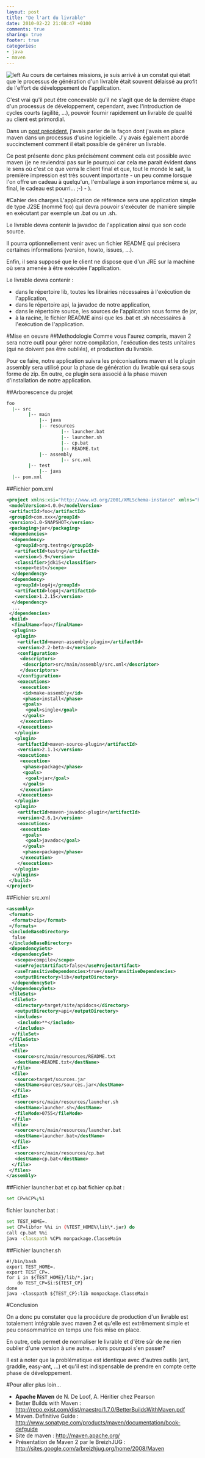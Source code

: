 ```yaml
---
layout: post
title: "De l'art du livrable"
date: 2010-02-22 21:08:47 +0100
comments: true
sharing: true
footer: true
categories: 
- java
- maven
---
```

![left](http://3.bp.blogspot.com/_XLL8sJPQ97g/S4Gsb3IQnEI/AAAAAAAAAIo/mXDdrzwnmL0/s320/zip.png)
Au cours de certaines missions, je suis arrivé à un constat qui était que le processus de génération d'un livrable était souvent délaissé au profit de l'effort de développement de l'application.

C'est vrai qu'il peut être concevable qu'il ne s'agit que de la dernière étape d'un processus de développement, cependant, avec l'introduction de cycles courts (agilité, ...), pouvoir fournir rapidement un livrable de qualité au client est primordial.

Dans un [post précédent](/2010/01/retour-sur-la-mise-en-uvre-d_04.html), j'avais parler de la façon dont j'avais en place maven dans un processus d'usine logicielle. J'y avais également abordé succinctement comment il était possible de générer un livrable.

Ce post présente donc plus précisément comment cela est possible avec maven (je ne reviendrai pas sur le pourquoi car cela me parait évident dans le sens où c'est ce que verra le client final et que, tout le monde le sait, la première impression est très souvent importante - un peu comme lorsque l'on offre un cadeau à quelqu'un, l'emballage à son importance même si, au final, le cadeau est pourri... ;-) - ).

<!-- more --> 
 #Cahier des charges
L'application de référence sera une application simple de type J2SE (nommé foo) qui devra pouvoir s'exécuter de manière simple en exécutant par exemple un .bat ou un .sh.

Le livrable devra contenir la javadoc de l'application ainsi que son code source.

Il pourra optionnellement venir avec un fichier README qui précisera certaines informations (version, howto, issues, ...).

Enfin, il sera supposé que le client ne dispose que d'un JRE sur la machine où sera amenée à être exécutée l'application.

Le livrable devra contenir :

* dans le répertoire lib, toutes les librairies nécessaires à l'exécution de l'application,
* dans le répertoire api, la javadoc de notre application,
* dans le répertoire source, les sources de l'application sous forme de jar,
* à la racine, le fichier README ainsi que les .bat et .sh nécessaires à l'exécution de l'application.

#Mise en oeuvre
##Methodologie
Comme vous l'aurez compris, maven 2 sera notre outil pour gérer notre compilation, l'exécution des tests unitaires (qui ne doivent pas être oubliés), et production du livrable.

Pour ce faire, notre application suivra les préconisations maven et le plugin assembly sera utilisé pour la phase de génération du livrable qui sera sous forme de zip. En outre, ce plugin sera associé à la phase maven d'installation de notre application.

##Arborescence du projet

```bash
foo
  |-- src
        |-- main
            |-- java
            |-- resources
                    |-- launcher.bat
                    |-- launcher.sh
                    |-- cp.bat
                    |-- README.txt
            |-- assembly
                    |-- src.xml
        |-- test 
            |-- java
  |-- pom.xml
```

##Fichier pom.xml
```xml
<project xmlns:xsi="http://www.w3.org/2001/XMLSchema-instance" xmlns="http://maven.apache.org/POM/4.0.0" xsi:schemalocation="http://maven.apache.org/POM/4.0.0 http://maven.apache.org/maven-v4_0_0.xsd">
 <modelVersion>4.0.0</modelVersion>
 <artifactId>foo</artifactId>
 <groupId>com.xxx</groupId>
 <version>1.0-SNAPSHOT</version>
 <packaging>jar</packaging>
 <dependencies>
  <dependency>
   <groupId>org.testng</groupId>
   <artifactId>testng</artifactId>
   <version>5.9</version>
   <classifier>jdk15</classifier>
   <scope>test</scope>
  </dependency>
  <dependency>
   <groupId>log4j</groupId>
   <artifactId>log4j</artifactId>
   <version>1.2.15</version>
  </dependency>
  ...
 </dependencies>
 <build>
  <finalName>foo</finalName>
  <plugins>
   <plugin>
    <artifactId>maven-assembly-plugin</artifactId>
    <version>2.2-beta-4</version>
    <configuration>
     <descriptors>
      <descriptor>src/main/assembly/src.xml</descriptor>
     </descriptors>
    </configuration>
    <executions>
     <execution>
      <id>make-assembly</id>
      <phase>install</phase>
      <goals>
       <goal>single</goal>
      </goals>
     </execution>
    </executions>
   </plugin>
   <plugin>
    <artifactId>maven-source-plugin</artifactId>
    <version>2.1.1</version>
    <executions>
     <execution>
      <phase>package</phase>
      <goals>
       <goal>jar</goal>
      </goals>
     </execution>
    </executions>
   </plugin>
   <plugin>
    <artifactId>maven-javadoc-plugin</artifactId>
    <version>2.6.1</version>
    <executions>
     <execution>
      <goals>
       <goal>javadoc</goal>
      </goals>
      <phase>package</phase>
     </execution>
    </executions>
   </plugin>
  </plugins>
 </build>
</project>
```

##Fichier src.xml
```xml
<assembly>
 <formats>
  <format>zip</format>
 </formats>
 <includeBaseDirectory>
  false
 </includeBaseDirectory>
 <dependencySets>
  <dependencySet>
   <scope>compile</scope>
   <useProjectArtifact>false</useProjectArtifact>
   <useTransitiveDependencies>true</useTransitiveDependencies>
   <outputDirectory>lib</outputDirectory>
  </dependencySet>
 </dependencySets>
 <fileSets>
  <fileSet>
   <directory>target/site/apidocs</directory>
   <outputDirectory>api</outputDirectory>
   <includes>
    <include>**</include>
   </includes>
  </fileSet>
 </fileSets>
 <files>
  <file>
   <source>src/main/resources/README.txt
   <destName>README.txt</destName>
  </file>
  <file>
   <source>target/sources.jar
   <destName>sources/sources.jar</destName>
  </file>
  <file>
   <source>src/main/resources/launcher.sh
   <destName>launcher.sh</destName>
   <fileMode>0755</fileMode>
  </file>
  <file>
   <source>src/main/resources/launcher.bat
   <destName>launcher.bat</destName>
  </file>
  <file>
   <source>src/main/resources/cp.bat
   <destName>cp.bat</destName>
  </file>
 </files>
</assembly>
```

##Fichier launcher.bat et cp.bat
fichier cp.bat :
```bash
set CP=%CP%;%1
```
fichier launcher.bat :
```bash
set TEST_HOME=.
set CP=libfor %%i in (%TEST_HOME%\lib\*.jar) do
call cp.bat %%i
java -classpath %CP% monpackage.ClasseMain
```

##Fichier launcher.sh
```
#!/bin/bash
export TEST_HOME=.
export TEST_CP=.
for i in ${TEST_HOME}/lib/*.jar;
    do TEST_CP=$i:${TEST_CP}
done
java -classpath ${TEST_CP}:lib monpackage.ClasseMain
```

#Conclusion

On a donc pu constater que la procédure de production d'un livrable est totalement intégrable avec maven 2 et qu'elle est extrêmement simple et peu consommatrice en temps une fois mise en place. 

En outre, cela permet de normaliser le livrable et d'être sûr de ne rien oublier d'une version à une autre... alors pourquoi s'en passer?

Il est à noter que la problématique est identique avec d'autres outils (ant, graddle, easy-ant, ...) et qu'il est indispensable de prendre en compte cette phase de développement.

#Pour aller plus loin...

* __Apache Maven__ de N. De Loof, A. Héritier chez Pearson
* Better Builds with Maven : http://repo.exist.com/dist/maestro/1.7.0/BetterBuildsWithMaven.pdf
* Maven. Definitive Guide : http://www.sonatype.com/products/maven/documentation/book-defguide
* Site de maven : http://maven.apache.org/
* Présentation de Maven 2 par le BreizhJUG : http://sites.google.com/a/breizhjug.org/home/2008/Maven